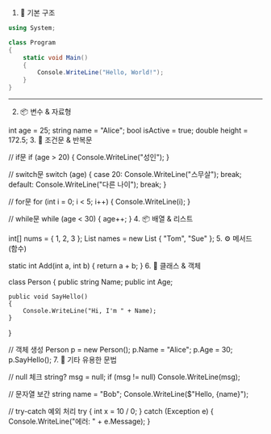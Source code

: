 1. 🌱 기본 구조
```c#
using System;

class Program
{
    static void Main()
    {
        Console.WriteLine("Hello, World!");
    }
}
```
---
2. 📦 변수 & 자료형

int age = 25;
string name = "Alice";
bool isActive = true;
double height = 172.5;
3. 🧠 조건문 & 반복문

// if문
if (age > 20) { Console.WriteLine("성인"); }

// switch문
switch (age)
{
    case 20: Console.WriteLine("스무살"); break;
    default: Console.WriteLine("다른 나이"); break;
}

// for문
for (int i = 0; i < 5; i++) { Console.WriteLine(i); }

// while문
while (age < 30) { age++; }
4. 📦 배열 & 리스트

int[] nums = { 1, 2, 3 };
List<string> names = new List<string> { "Tom", "Sue" };
5. ⚙️ 메서드 (함수)

static int Add(int a, int b)
{
    return a + b;
}
6. 🧱 클래스 & 객체

class Person
{
    public string Name;
    public int Age;

    public void SayHello()
    {
        Console.WriteLine("Hi, I'm " + Name);
    }
}

// 객체 생성
Person p = new Person();
p.Name = "Alice";
p.Age = 30;
p.SayHello();
7. 🧰 기타 유용한 문법

// null 체크
string? msg = null;
if (msg != null) Console.WriteLine(msg);

// 문자열 보간
string name = "Bob";
Console.WriteLine($"Hello, {name}");

// try-catch 예외 처리
try {
    int x = 10 / 0;
}
catch (Exception e) {
    Console.WriteLine("에러: " + e.Message);
}
